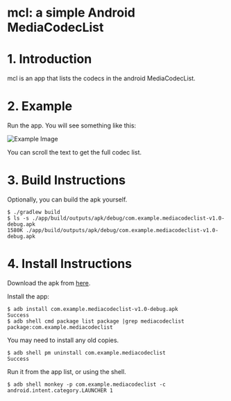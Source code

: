 # mcl: a simple Android MediaCodecList

# 1. Introduction

mcl is an app that lists the codecs in the android MediaCodecList.


# 2. Example

Run the app. You will see something like this:

![Example Image](https://github.com/chemag/mcl/raw/master/doc/pixel1.png "MCL running on a Pixel 1")

You can scroll the text to get the full codec list.

# 3. Build Instructions

Optionally, you can build the apk yourself.

```
$ ./gradlew build
$ ls -s ./app/build/outputs/apk/debug/com.example.mediacodeclist-v1.0-debug.apk
1580K ./app/build/outputs/apk/debug/com.example.mediacodeclist-v1.0-debug.apk
```

# 4. Install Instructions

Download the apk from [here](https://github.com/chemag/mcl/blob/master/app/release/com.example.mediacodeclist-v1.0-debug.apk).

Install the app:

```
$ adb install com.example.mediacodeclist-v1.0-debug.apk
Success
$ adb shell cmd package list package |grep mediacodeclist
package:com.example.mediacodeclist
```

You may need to install any old copies.

```
$ adb shell pm uninstall com.example.mediacodeclist
Success
```

Run it from the app list, or using the shell.

```
$ adb shell monkey -p com.example.mediacodeclist -c android.intent.category.LAUNCHER 1
```
